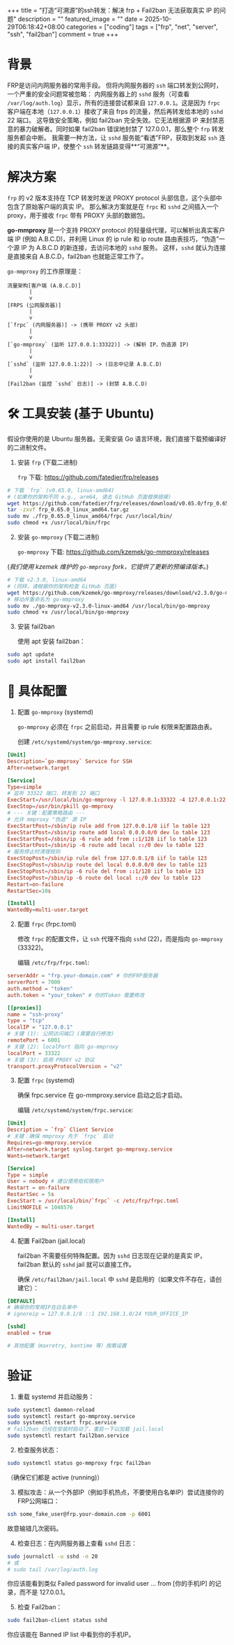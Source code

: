+++
title = "打造“可溯源”的ssh转发：解决 frp + Fail2ban 无法获取真实 IP 的问题"
description = ""
featured_image = ""
date = 2025-10-29T06:18:42+08:00
categories = ["coding"]
tags = ["frp", "net", "server", "ssh", "fail2ban"]
comment = true
+++

# 背景

FRP是访问内网服务器的常用手段。 但将内网服务器的 `ssh` 端口转发到公网时，一个严重的安全问题常被忽略：
内网服务器上的 `sshd` 服务（可查看 `/var/log/auth.log`）显示，所有的连接尝试都来自 `127.0.0.1`。这是因为 `frpc` 客户端在本地（`127.0.0.1`）接收了来自 frps 的流量，然后再转发给本地的 `sshd` 22 端口。
这导致安全策略，例如 fail2ban 完全失效。它无法根据源 IP 来封禁恶意的暴力破解者。同时如果 fail2ban 错误地封禁了 127.0.0.1，那么整个 `frp` 转发服务都会中断。
我需要一种方法，让 `sshd` 服务能“看透”FRP，获取到发起 `ssh` 连接的真实客户端 IP，使整个 `ssh` 转发链路变得**“可溯源”**。

# 解决方案

`frp` 的 v2 版本支持在 TCP 转发时发送 PROXY protocol 头部信息，这个头部中包含了原始客户端的真实 IP。
那么解决方案就是在 `frpc` 和 `sshd` 之间插入一个 proxy，用于接收 `frpc` 带有 PROXY 头部的数据包。

**go-mmproxy** 是一个支持 PROXY protocol 的轻量级代理，可以解析出真实客户端 IP (例如 A.B.C.D)，并利用 Linux 的 ip rule 和 ip route 路由表技巧，“伪造”一个源 IP 为 A.B.C.D 的新连接，去访问本地的 `sshd` 服务。
这样，`sshd` 就认为连接是直接来自 A.B.C.D，fail2ban 也就能正常工作了。

`go-mmproxy` 的工作原理是：

```
流量架构[客户端 (A.B.C.D)]
       |
       v
[FRPS (公网服务器)]
       |
       v
[`frpc` (内网服务器)] -> (携带 PROXY v2 头部)
       |
       v
[`go-mmproxy` (监听 127.0.0.1:33322)] -> (解析 IP，伪造源 IP)
       |
       v
[`sshd` (监听 127.0.0.1:22)] -> (日志中记录 A.B.C.D)
       |
       v
[Fail2ban (监控 `sshd` 日志)] -> (封禁 A.B.C.D)
```

# 🛠️ 工具安装 (基于 Ubuntu)

假设你使用的是 Ubuntu 服务器。无需安装 Go 语言环境，我们直接下载预编译好的二进制文件。

1. 安装 `frp` (下载二进制)

   `frp` 下载: https://github.com/fatedier/frp/releases

```bash
# 下载 `frp` (v0.65.0, linux-amd64)
# (如果你的架构不同 e.g., arm64, 请去 GitHub 页面替换链接)
wget https://github.com/fatedier/frp/releases/download/v0.65.0/frp_0.65.0_linux_amd64.tar.gz
tar -zxvf frp_0.65.0_linux_amd64.tar.gz
sudo mv ./frp_0.65.0_linux_amd64/frpc /usr/local/bin/
sudo chmod +x /usr/local/bin/frpc
```

2. 安装 `go-mmproxy` (下载二进制)

   `go-mmproxy` 下载: https://github.com/kzemek/go-mmproxy/releases

(_我们使用 kzemek 维护的 `go-mmproxy` fork，它提供了更新的预编译版本。_)

```bash
# 下载 v2.3.0, linux-amd64
# (同样，请根据你的架构检查 GitHub 页面)
wget https://github.com/kzemek/go-mmproxy/releases/download/v2.3.0/go-mmproxy-v2.3.0-linux-amd64
# 移动并重命名为 go-mmproxy
sudo mv ./go-mmproxy-v2.3.0-linux-amd64 /usr/local/bin/go-mmproxy
sudo chmod +x /usr/local/bin/go-mmproxy
```

3. 安装 fail2ban

   使用 apt 安装 fail2ban：

```bash
sudo apt update
sudo apt install fail2ban
```

# 🔧 具体配置

1. 配置 `go-mmproxy` (systemd)

   `go-mmproxy` 必须在 `frpc` 之前启动，并且需要 ip rule 权限来配置路由表。

   创建 `/etc/systemd/system/go-mmproxy.service`:

```toml
[Unit]
Description=`go-mmproxy` Service for SSH
After=network.target

[Service]
Type=simple
# 监听 33322 端口，转发到 22 端口
ExecStart=/usr/local/bin/go-mmproxy -l 127.0.0.1:33322 -4 127.0.0.1:22 --allowed-subnets /etc/frp/path-prefixes.txt
ExecStop=/usr/bin/pkill go-mmproxy
# --- 关键：配置策略路由 ---
# 允许 mmproxy "伪造" 源 IP
ExecStartPost=/sbin/ip rule add from 127.0.0.1/8 iif lo table 123
ExecStartPost=/sbin/ip route add local 0.0.0.0/0 dev lo table 123
ExecStartPost=/sbin/ip -6 rule add from ::1/128 iif lo table 123
ExecStartPost=/sbin/ip -6 route add local ::/0 dev lo table 123
# 服务停止时清理规则
ExecStopPost=/sbin/ip rule del from 127.0.0.1/8 iif lo table 123
ExecStopPost=/sbin/ip route del local 0.0.0.0/0 dev lo table 123
ExecStopPost=/sbin/ip -6 rule del from ::1/128 iif lo table 123
ExecStopPost=/sbin/ip -6 route del local ::/0 dev lo table 123
Restart=on-failure
RestartSec=10s

[Install]
WantedBy=multi-user.target
```

2. 配置 `frpc` (frpc.toml)

   修改 `frpc` 的配置文件，让 `ssh` 代理不指向 `sshd` (22)，而是指向 `go-mmproxy` (33322)。

   编辑 `/etc/frp/frpc.toml`:

```toml
serverAddr = "frp.your-domain.com" # 你的FRP服务器
serverPort = 7000
auth.method = "token"
auth.token = "your_token" # 你的Token 需要修改

[[proxies]]
name = "ssh-proxy"
type = "tcp"
localIP = "127.0.0.1"
# 关键 (1): 公网访问端口 (需要自行修改)
remotePort = 6001
# 关键 (2): localPort 指向 go-mmproxy
localPort = 33322
# 关键 (3): 启用 PROXY v2 协议
transport.proxyProtocolVersion = "v2"
```

3. 配置 `frpc` (systemd)

   确保 frpc.service 在 go-mmproxy.service 启动之后才启动。

   编辑 `/etc/systemd/system/frpc.service`:

```toml
[Unit]
Description = `frp` Client Service
# 关键：确保 mmproxy 先于 `frpc` 启动
Requires=go-mmproxy.service
After=network.target syslog.target go-mmproxy.service
Wants=network.target

[Service]
Type = simple
User = nobody # 建议使用低权限用户
Restart = on-failure
RestartSec = 5s
ExecStart = /usr/local/bin/`frpc` -c /etc/frp/frpc.toml
LimitNOFILE = 1048576

[Install]
WantedBy = multi-user.target
```

4. 配置 Fail2ban (jail.local)

    fail2ban 不需要任何特殊配置。因为 `sshd` 日志现在记录的是真实 IP，fail2ban 默认的 `sshd` jail 就可以直接工作。

    确保 `/etc/fail2ban/jail.local` 中 `sshd` 是启用的（如果文件不存在，请创建它）：

```toml
[DEFAULT]
# 确保你的常用IP在白名单中
# ignoreip = 127.0.0.1/8 ::1 192.168.1.0/24 YOUR_OFFICE_IP

[sshd]
enabled = true

# 其他配置（maxretry, bantime 等）按需设置
```

# 验证

1. 重载 systemd 并启动服务：

```bash
sudo systemctl daemon-reload
sudo systemctl restart go-mmproxy.service
sudo systemctl restart frpc.service
# fail2ban 已经在安装时启动了，重启一下以加载 jail.local
sudo systemctl restart fail2ban.service
```

2. 检查服务状态：

```bash
sudo systemctl status go-mmproxy frpc fail2ban
```

（确保它们都是 active (running)）

3.  模拟攻击：从一个外部IP（例如手机热点，不要使用白名单IP）尝试连接你的FRP公网端口：

```bash
ssh some_fake_user@frp.your-domain.com -p 6001
```

故意输错几次密码。

4. 检查日志：在内网服务器上查看 `sshd` 日志：

```bash
sudo journalctl -u sshd -n 20
# 或
# sudo tail /var/log/auth.log
```

你应该能看到类似 Failed password for invalid user ... from [你的手机IP] 的记录，而不是 127.0.0.1。

5. 检查 Fail2ban：

```bash
sudo fail2ban-client status sshd
```

你应该能在 Banned IP list 中看到你的手机IP。
